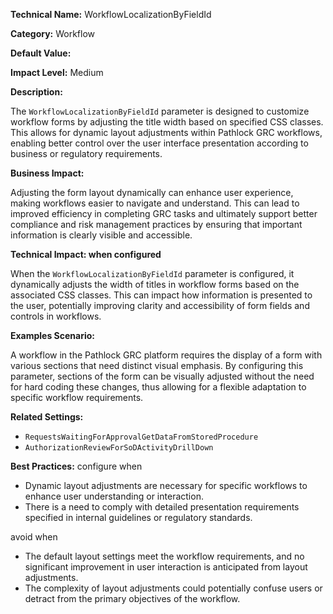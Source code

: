 **Technical Name:** WorkflowLocalizationByFieldId

**Category:** Workflow

**Default Value:** 

**Impact Level:** Medium

**Description:**

The `WorkflowLocalizationByFieldId` parameter is designed to customize workflow forms by adjusting the title width based on specified CSS classes. This allows for dynamic layout adjustments within Pathlock GRC workflows, enabling better control over the user interface presentation according to business or regulatory requirements.

**Business Impact:**

Adjusting the form layout dynamically can enhance user experience, making workflows easier to navigate and understand. This can lead to improved efficiency in completing GRC tasks and ultimately support better compliance and risk management practices by ensuring that important information is clearly visible and accessible.

**Technical Impact: when configured**

When the `WorkflowLocalizationByFieldId` parameter is configured, it dynamically adjusts the width of titles in workflow forms based on the associated CSS classes. This can impact how information is presented to the user, potentially improving clarity and accessibility of form fields and controls in workflows.

**Examples Scenario:**

A workflow in the Pathlock GRC platform requires the display of a form with various sections that need distinct visual emphasis. By configuring this parameter, sections of the form can be visually adjusted without the need for hard coding these changes, thus allowing for a flexible adaptation to specific workflow requirements.

**Related Settings:** 

- `RequestsWaitingForApprovalGetDataFromStoredProcedure`
- `AuthorizationReviewForSoDActivityDrillDown`

**Best Practices:** configure when

- Dynamic layout adjustments are necessary for specific workflows to enhance user understanding or interaction.
- There is a need to comply with detailed presentation requirements specified in internal guidelines or regulatory standards.

avoid when

- The default layout settings meet the workflow requirements, and no significant improvement in user interaction is anticipated from layout adjustments.
- The complexity of layout adjustments could potentially confuse users or detract from the primary objectives of the workflow.